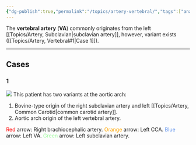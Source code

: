 ```yaml
---
{"dg-publish":true,"permalink":"/topics/artery-vertebral/","tags":["anatomy","variant"],"created":"2023-10-21T20:31:09.000-07:00","updated":"2024-01-09T18:51:26.477-08:00"}
---
```



The **vertebral artery** (**VA**) commonly originates from the left [[Topics/Artery, Subclavian\|subclavian artery]], however, variant exists ([[Topics/Artery, Vertebral#1\|Case 1]]).

---

## Cases

### 1

![](https://i.imgur.com/rItcCIF.jpg)
This patient has two variants at the aortic arch:
1. Bovine-type origin of the right subclavian artery and left [[Topics/Artery, Common Carotid\|common carotid artery]].
2. Aortic arch origin of the left vertebral artery.

<span style="color:red">Red</span> arrow: Right brachiocephalic artery.
<span style="color:orange">Orange</span> arrow: Left CCA.
<span style="color:cornflowerblue">Blue</span> arrow: Left VA.
<span style="color:palegreen">Green</span> arrow: Left subclavian artery.
